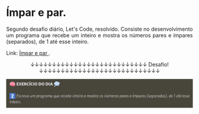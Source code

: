 # Ímpar e par.

<p style="text-align: justify">
    Segundo desafio diário, Let's Code, resolvido. Consiste no desenvolvimento um programa que recebe um inteiro e mostra os números pares e ímpares (separados), de 1 até esse inteiro.
</p>

<label>
    Link:
    <a href="https://pablofilipe.github.io/media_aritmetica_ponderada/index.html" target="_blank">
        Ímpar e par
    </a>.
</label>

<p align="center" dir="auto">
    &darr;&darr;&darr;&darr;&darr;&darr;&darr;&darr;&darr;&darr;&darr;&darr;&darr;&darr;&darr;&darr;&darr;&darr;&darr;&darr;&darr;&darr;&darr;&darr;&darr;&darr;&darr; Desafio! &darr;&darr;&darr;&darr;&darr;&darr;&darr;&darr;&darr;&darr;&darr;&darr;&darr;&darr;&darr;&darr;&darr;&darr;&darr;&darr;&darr;&darr;&darr;&darr;&darr;&darr;&darr;&darr;
</p>

<div align="center" dir="auto">
    <img src="img/ex_impar_par.png" alt="Segundo desafio diário Let's Code">
</div>

